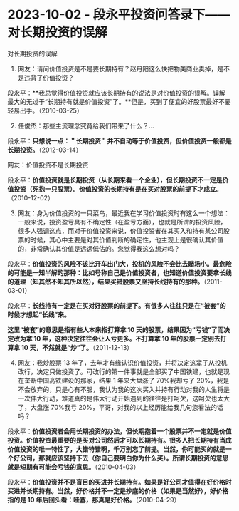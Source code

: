 # 2023-10-02 - 段永平投资问答录下——对长期投资的误解

对长期投资的误解

01. 网友：请问价值投资是不是要长期持有？赵丹阳这么快把物美商业卖掉，是不是违背了价值投资？

段永平：**我总觉得价值投资就应该长期持有的说法是对价值投资的误解。误解最大的无过于“长期持有就是价值投资”了。**但是，买到了便宜的好股票最好不要轻易出手。（2010-03-25）

02. 任俊杰：那些主流理念究竟给我们带来了什么？...

段永平：**只想说一点：＂长期投资＂并不自动等于价值投资，但价值投资一般都是长期投资。**（2012-03-14）

网友：价值投资不是长期投资

段永平：**价值投资就是长期投资（从长期来看一个企业），但长期投资不一定是价值投资（死抱一只股票）。价值投资的长期持有是在买对股票的前提下才成立。**（2010-12-02）

03. 网友：身为价值投资的一只菜鸟，最近我在学习价值投资时有这么一个想法：一般来说，投资盈亏具有不确定性（在盈亏方面），也就是所谓的投资风险，很多人强调这点，而对于价值投资来说，价值投资者在其买入和持有某公司股票的时候，其心中主要是对其价值判断的确定性，他主观上是很确认其价值的，非常确认其价值是远远低估的。您觉得我这么想对吗？

段永平：**价值投资的风险不该比开车出门大，投机的风险不会比去赌场小。最危险的可能是一知半解的那种：比如号称自己是价值投资者，也知道价值投资要拿长线的道理（知其然不知其所以然），结果买错股票又坚持长线持有的那种。**（2011-03-01）

段永平：**长线持有一定是在买对好股票的前提下。有很多人往往只是在“被套”的时候才想起“长线”来。**

**这里“被套”的意思是指有些人本来指打算拿 10 天的股票，结果因为“亏钱”了而决定改为拿 10 年，这种决定往往会让人亏更多。不打算拿 10 年的股票一定别去打算拿 10 天，不然就是“炒”了。**（2011-12-13）

04. 网友：我炒股票 13 年了，去年才有缘认识价值投资，并将决定这辈子从投机改行，决定只做投资了。可改行的第一件事就是全部买了中国铁建，也就是现在垄断中国高铁建设的那家，结果 1 年来大盘涨了 70%我却亏了 20%，我是不会放弃的，只是心有不服，我认为我的这次买入并持有行动对我的人生将是一次伟大行动，难道真的是伟大行动开始遇到的往往是打呵欠，这呵欠也太大了，大盘涨 70%我亏 20%，平哥，对我的以上经历能给我几句您看法的话吗？

段永平：**价值投资者会用长期投资的办法，但长期抱着一个股票并不一定就是价值投资。价值投资最重要的是买对公司然后才可以长期持有。很多人把长期持有当成价值投资的唯一特性了，大错特错啊，千万别忘了前提。当然，你可能买的就是一个好公司，那就应该坚持下去（你自己要明白你为什么买）。所谓长期投资的意思就是短期有可能会亏钱的意思。**（2010-04-03）

段永平：**价值投资并不是盲目的买进并长期持有。如果是好公司才值得在好价格时买进并长期持有。当然，好价格并不一定是抄底的价格（如果是当然好），好价格指的是 10 年后回头看：哇塞，那真是好价格。**（2010-04-29）